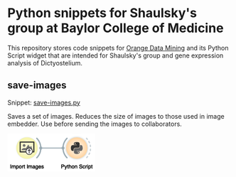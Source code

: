 # Python snippets for Shaulsky's group at Baylor College of Medicine

This repository stores code snippets for [Orange Data Mining](https://orange.biolab.si) and its Python Script widget that are intended for Shaulsky's  group and gene expression analysis of Dictyostelium.

## save-images

Snippet: [save-images.py](code/txt/save-images.py)

Saves a set of images. Reduces the size of images to those used in image embedder. Use before sending the images to collaborators.

![workflow](images/save-images-workflow.png)
